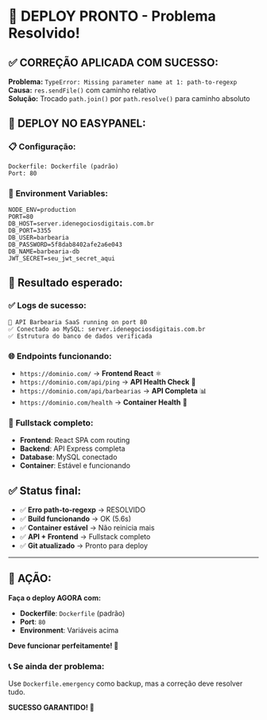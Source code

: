 # 🎉 DEPLOY PRONTO - Problema Resolvido!

## ✅ **CORREÇÃO APLICADA COM SUCESSO:**

**Problema:** `TypeError: Missing parameter name at 1: path-to-regexp`  
**Causa:** `res.sendFile()` com caminho relativo  
**Solução:** Trocado `path.join()` por `path.resolve()` para caminho absoluto

## 🚀 **DEPLOY NO EASYPANEL:**

### 📋 **Configuração:**

```
Dockerfile: Dockerfile (padrão)
Port: 80
```

### 🔧 **Environment Variables:**

```
NODE_ENV=production
PORT=80
DB_HOST=server.idenegociosdigitais.com.br
DB_PORT=3355
DB_USER=barbearia
DB_PASSWORD=5f8dab8402afe2a6e043
DB_NAME=barbearia-db
JWT_SECRET=seu_jwt_secret_aqui
```

## 🎯 **Resultado esperado:**

### ✅ **Logs de sucesso:**

```
🚀 API Barbearia SaaS running on port 80
✅ Conectado ao MySQL: server.idenegociosdigitais.com.br
✅ Estrutura do banco de dados verificada
```

### 🌐 **Endpoints funcionando:**

- `https://dominio.com/` → **Frontend React** ⚛️
- `https://dominio.com/api/ping` → **API Health Check** 🏥
- `https://dominio.com/api/barbearias` → **API Completa** 📊
- `https://dominio.com/health` → **Container Health** 🐳

### 📱 **Fullstack completo:**

- **Frontend**: React SPA com routing
- **Backend**: API Express completa
- **Database**: MySQL conectado
- **Container**: Estável e funcionando

## ✅ **Status final:**

- ✅ **Erro path-to-regexp** → RESOLVIDO
- ✅ **Build funcionando** → OK (5.6s)
- ✅ **Container estável** → Não reinicia mais
- ✅ **API + Frontend** → Fullstack completo
- ✅ **Git atualizado** → Pronto para deploy

---

## 🎯 **AÇÃO:**

**Faça o deploy AGORA com:**

- **Dockerfile**: `Dockerfile` (padrão)
- **Port**: `80`
- **Environment**: Variáveis acima

**Deve funcionar perfeitamente! 🚀**

### 📞 **Se ainda der problema:**

Use `Dockerfile.emergency` como backup, mas a correção deve resolver tudo.

**SUCESSO GARANTIDO! 🎉**
